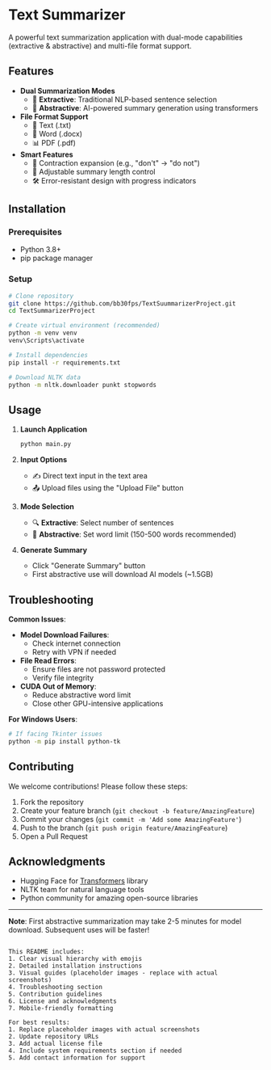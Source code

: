 # Text Summarizer

A powerful text summarization application with dual-mode capabilities (extractive & abstractive) and multi-file format support.

## Features

- **Dual Summarization Modes**
  - 🧠 **Extractive**: Traditional NLP-based sentence selection
  - 🤖 **Abstractive**: AI-powered summary generation using transformers
- **File Format Support**
  - 📄 Text (.txt)
  - 📑 Word (.docx)
  - 📊 PDF (.pdf)
- **Smart Features**
  - 🔄 Contraction expansion (e.g., "don't" → "do not")
  - 📏 Adjustable summary length control
  - 🛠 Error-resistant design with progress indicators

## Installation

### Prerequisites
- Python 3.8+
- pip package manager

### Setup
```bash
# Clone repository
git clone https://github.com/bb30fps/TextSuummarizerProject.git
cd TextSummarizerProject

# Create virtual environment (recommended)
python -m venv venv
venv\Scripts\activate

# Install dependencies
pip install -r requirements.txt

# Download NLTK data
python -m nltk.downloader punkt stopwords
```

## Usage

1. **Launch Application**
   ```bash
   python main.py
   ```

2. **Input Options**
   - ✍️ Direct text input in the text area
   - 📤 Upload files using the "Upload File" button

3. **Mode Selection**
   - 🔍 **Extractive**: Select number of sentences
   - 🧪 **Abstractive**: Set word limit (150-500 words recommended)

4. **Generate Summary**
   - Click "Generate Summary" button
   - First abstractive use will download AI models (~1.5GB)
     

## Troubleshooting

**Common Issues**:
- **Model Download Failures**:
  - Check internet connection
  - Retry with VPN if needed
- **File Read Errors**:
  - Ensure files are not password protected
  - Verify file integrity
- **CUDA Out of Memory**:
  - Reduce abstractive word limit
  - Close other GPU-intensive applications

**For Windows Users**:
```bash
# If facing Tkinter issues
python -m pip install python-tk
```

## Contributing

We welcome contributions! Please follow these steps:
1. Fork the repository
2. Create your feature branch (`git checkout -b feature/AmazingFeature`)
3. Commit your changes (`git commit -m 'Add some AmazingFeature'`)
4. Push to the branch (`git push origin feature/AmazingFeature`)
5. Open a Pull Request


## Acknowledgments

- Hugging Face for [Transformers](https://huggingface.co/) library
- NLTK team for natural language tools
- Python community for amazing open-source libraries

---

**Note**: First abstractive summarization may take 2-5 minutes for model download. Subsequent uses will be faster!
```

This README includes:
1. Clear visual hierarchy with emojis
2. Detailed installation instructions
3. Visual guides (placeholder images - replace with actual screenshots)
4. Troubleshooting section
5. Contribution guidelines
6. License and acknowledgments
7. Mobile-friendly formatting

For best results:
1. Replace placeholder images with actual screenshots
2. Update repository URLs
3. Add actual license file
4. Include system requirements section if needed
5. Add contact information for support
